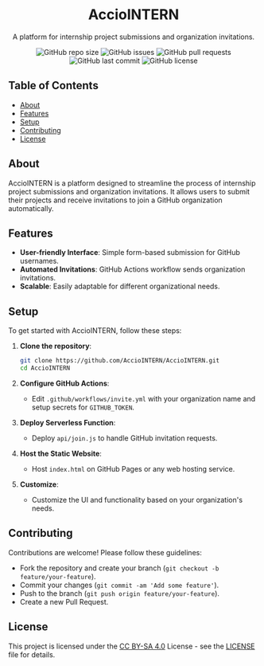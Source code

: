 <!-- Project Title -->
<h1 align="center">AccioINTERN</h1>

<!-- Project Description -->
<p align="center">
  A platform for internship project submissions and organization invitations.
</p>

<!-- Badges -->
<p align="center">
  <img alt="GitHub repo size" src="https://img.shields.io/github/repo-size/AccioINTERN/AccioINTERN">
  <img alt="GitHub issues" src="https://img.shields.io/github/issues/AccioINTERN/AccioINTERN">
  <img alt="GitHub pull requests" src="https://img.shields.io/github/issues-pr/AccioINTERN/AccioINTERN">
  <img alt="GitHub last commit" src="https://img.shields.io/github/last-commit/AccioINTERN/AccioINTERN">
  <img alt="GitHub license" src="https://img.shields.io/github/license/AccioINTERN/AccioINTERN">
</p>


<!-- Table of Contents -->
## Table of Contents
- [About](#about)
- [Features](#features)
- [Setup](#setup)
- [Contributing](#contributing)
- [License](#license)

<!-- About -->
## About
AccioINTERN is a platform designed to streamline the process of internship project submissions and organization invitations. It allows users to submit their projects and receive invitations to join a GitHub organization automatically.

<!-- Features -->
## Features
- **User-friendly Interface**: Simple form-based submission for GitHub usernames.
- **Automated Invitations**: GitHub Actions workflow sends organization invitations.
- **Scalable**: Easily adaptable for different organizational needs.

<!-- Setup -->
## Setup
To get started with AccioINTERN, follow these steps:

1. **Clone the repository**:
   ```bash
   git clone https://github.com/AccioINTERN/AccioINTERN.git
   cd AccioINTERN

2. **Configure GitHub Actions**:
   - Edit `.github/workflows/invite.yml` with your organization name and setup secrets for `GITHUB_TOKEN`.

3. **Deploy Serverless Function**:
   - Deploy `api/join.js` to handle GitHub invitation requests.

4. **Host the Static Website**:
   - Host `index.html` on GitHub Pages or any web hosting service.

5. **Customize**:
   - Customize the UI and functionality based on your organization's needs.

<!-- Contributing -->
## Contributing
Contributions are welcome! Please follow these guidelines:
- Fork the repository and create your branch (`git checkout -b feature/your-feature`).
- Commit your changes (`git commit -am 'Add some feature'`).
- Push to the branch (`git push origin feature/your-feature`).
- Create a new Pull Request.

<!-- License -->
## License
This project is licensed under the [CC BY-SA 4.0](https://creativecommons.org/licenses/by-sa/4.0/) License - see the [LICENSE](LICENSE) file for details.
